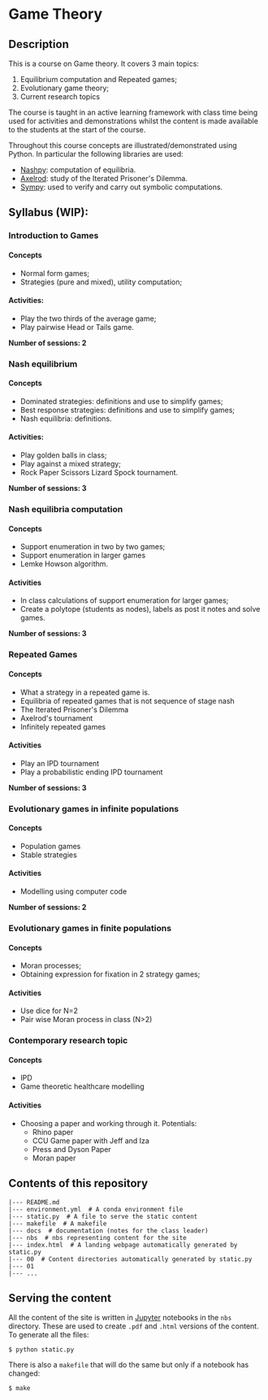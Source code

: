 # Game Theory

## Description

This is a course on Game theory. It covers 3 main topics:

1. Equilibrium computation and Repeated games;
2. Evolutionary game theory;
3. Current research topics

The course is taught in an active learning framework with class time being used
for activities and demonstrations whilst the content is made available to the
students at the start of the course.

Throughout this course concepts are illustrated/demonstrated using
Python. In particular the following libraries are used:

- [Nashpy](https://github.com/drvinceknight/Nashpy): computation of
  equilibria.
- [Axelrod](http://axelrod.readthedocs.io/en/stable/): study of the Iterated
  Prisoner's Dilemma.
- [Sympy](http://www.sympy.org/en/index.html): used to verify and carry out
  symbolic computations.

## Syllabus (WIP):

### Introduction to Games

#### Concepts

- Normal form games;
- Strategies (pure and mixed), utility computation;

#### Activities:

- Play the two thirds of the average game;
- Play pairwise Head or Tails game.

**Number of sessions: 2**

### Nash equilibrium

#### Concepts

- Dominated strategies: definitions and use to simplify games;
- Best response strategies: definitions and use to simplify games;
- Nash equilibria: definitions.

#### Activities:

- Play golden balls in class;
- Play against a mixed strategy;
- Rock Paper Scissors Lizard Spock tournament.

**Number of sessions: 3**

### Nash equilibria computation

#### Concepts

- Support enumeration in two by two games;
- Support enumeration in larger games
- Lemke Howson algorithm.

#### Activities

- In class calculations of support enumeration for larger games;
- Create a polytope (students as nodes), labels as post it notes and solve
  games.

**Number of sessions: 3**

### Repeated Games

#### Concepts

- What a strategy in a repeated game is.
- Equilibria of repeated games that is not sequence of stage nash
- The Iterated Prisoner's Dilemma
- Axelrod's tournament
- Infinitely repeated games

#### Activities

- Play an IPD tournament
- Play a probabilistic ending IPD tournament

**Number of sessions: 3**

### Evolutionary games in infinite populations

#### Concepts

- Population games
- Stable strategies

#### Activities

- Modelling using computer code

**Number of sessions: 2**

### Evolutionary games in finite populations

#### Concepts

- Moran processes;
- Obtaining expression for fixation in 2 strategy games;

#### Activities

- Use dice for N=2
- Pair wise Moran process in class (N>2)

### Contemporary research topic

#### Concepts

- IPD
- Game theoretic healthcare modelling

#### Activities

- Choosing a paper and working through it. Potentials:
    - Rhino paper
    - CCU Game paper with Jeff and Iza
    - Press and Dyson Paper
    - Moran paper

## Contents of this repository

```
|--- README.md
|--- environment.yml  # A conda environment file
|--- static.py  # A file to serve the static content
|--- makefile  # A makefile
|--- docs  # documentation (notes for the class leader)
|--- nbs  # nbs representing content for the site
|--- index.html  # A landing webpage automatically generated by static.py
|--- 00  # Content directories automatically generated by static.py
|--- 01
|--- ...
```

## Serving the content

All the content of the site is written in [Jupyter](http://jupyter.org/)
notebooks in the `nbs` directory. These are used to create `.pdf` and `.html`
versions of the content. To generate all the files:

```
$ python static.py
```

There is also a `makefile` that will do the same but only if a notebook has
changed:

```
$ make
```
